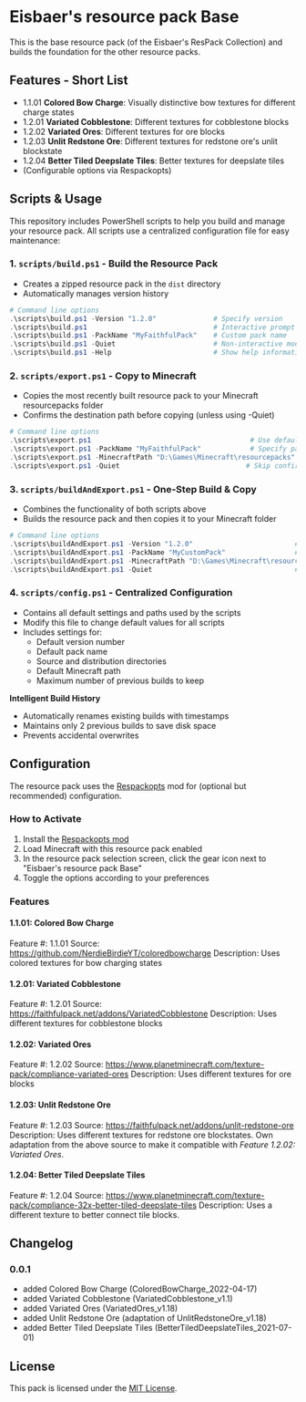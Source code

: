 # Eisbaer's resource pack Base

This is the base resource pack (of the Eisbaer's ResPack Collection) and builds the foundation for the other resource packs.

## Features - Short List

- 1.1.01 **Colored Bow Charge**: Visually distinctive bow textures for different charge states
- 1.2.01 **Variated Cobblestone**: Different textures for cobblestone blocks
- 1.2.02 **Variated Ores**: Different textures for ore blocks
- 1.2.03 **Unlit Redstone Ore**: Different textures for redstone ore's unlit blockstate
- 1.2.04 **Better Tiled Deepslate Tiles**: Better textures for deepslate tiles
- (Configurable options via Respackopts)

## Scripts & Usage

This repository includes PowerShell scripts to help you build and manage your resource pack. All scripts use a centralized configuration file for easy maintenance:

### 1. `scripts/build.ps1` - Build the Resource Pack

- Creates a zipped resource pack in the `dist` directory
- Automatically manages version history

```powershell
# Command line options
.\scripts\build.ps1 -Version "1.2.0"              # Specify version
.\scripts\build.ps1                               # Interactive prompt for version
.\scripts\build.ps1 -PackName "MyFaithfulPack"    # Custom pack name
.\scripts\build.ps1 -Quiet                        # Non-interactive mode, uses defaults
.\scripts\build.ps1 -Help                         # Show help information
```

### 2. `scripts/export.ps1` - Copy to Minecraft

- Copies the most recently built resource pack to your Minecraft resourcepacks folder
- Confirms the destination path before copying (unless using -Quiet)

```powershell
# Command line options
.\scripts\export.ps1                                       # Use defaults
.\scripts\export.ps1 -PackName "MyFaithfulPack"            # Specify pack name
.\scripts\export.ps1 -MinecraftPath "D:\Games\Minecraft\resourcepacks"  # Custom Minecraft path
.\scripts\export.ps1 -Quiet                               # Skip confirmation prompt
```

### 3. `scripts/buildAndExport.ps1` - One-Step Build & Copy

- Combines the functionality of both scripts above
- Builds the resource pack and then copies it to your Minecraft folder

```powershell
# Command line options
.\scripts\buildAndExport.ps1 -Version "1.2.0"                         # Specify version
.\scripts\buildAndExport.ps1 -PackName "MyCustomPack"                 # Custom pack name 
.\scripts\buildAndExport.ps1 -MinecraftPath "D:\Games\Minecraft\resourcepacks"  # Custom path
.\scripts\buildAndExport.ps1 -Quiet                                   # Non-interactive mode
```

### 4. `scripts/config.ps1` - Centralized Configuration

- Contains all default settings and paths used by the scripts
- Modify this file to change default values for all scripts
- Includes settings for:
  - Default version number
  - Default pack name
  - Source and distribution directories
  - Default Minecraft path
  - Maximum number of previous builds to keep

**Intelligent Build History**

- Automatically renames existing builds with timestamps
- Maintains only 2 previous builds to save disk space
- Prevents accidental overwrites

## Configuration

The resource pack uses the [Respackopts](https://modrinth.com/mod/respackopts) mod for (optional but recommended) configuration.

### How to Activate

1. Install the [Respackopts mod](https://modrinth.com/mod/respackopts)
2. Load Minecraft with this resource pack enabled
3. In the resource pack selection screen, click the gear icon next to "Eisbaer's resource pack Base"
4. Toggle the options according to your preferences

### Features

#### 1.1.01: Colored Bow Charge

Feature #: 1.1.01
Source: https://github.com/NerdieBirdieYT/coloredbowcharge
Description: Uses colored textures for bow charging states

#### 1.2.01: Variated Cobblestone

Feature #: 1.2.01
Source: https://faithfulpack.net/addons/VariatedCobblestone
Description: Uses different textures for cobblestone blocks

#### 1.2.02: Variated Ores

Feature #: 1.2.02
Source: https://www.planetminecraft.com/texture-pack/compliance-variated-ores
Description: Uses different textures for ore blocks

#### 1.2.03: Unlit Redstone Ore

Feature #: 1.2.03
Source: https://faithfulpack.net/addons/unlit-redstone-ore
Description: Uses different textures for redstone ore blockstates. Own adaptation from the above source to make it compatible with *Feature 1.2.02: Variated Ores*.

#### 1.2.04: Better Tiled Deepslate Tiles

Feature #: 1.2.04
Source: https://www.planetminecraft.com/texture-pack/compliance-32x-better-tiled-deepslate-tiles
Description: Uses a different texture to better connect tile blocks.

## Changelog

### 0.0.1

- added Colored Bow Charge (ColoredBowCharge_2022-04-17)
- added Variated Cobblestone (VariatedCobblestone_v1.1)
- added Variated Ores (VariatedOres_v1.18)
- added Unlit Redstone Ore (adaptation of UnlitRedstoneOre_v1.18)
- added Better Tiled Deepslate Tiles (BetterTiledDeepslateTiles_2021-07-01)

## License

This pack is licensed under the [MIT License](https://github.com/eisbaer123/mc-eisbaers-res-pack-base-32x/blob/main/LICENSE).